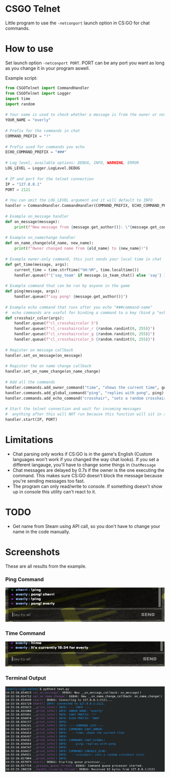 # CSGO Telnet

Little program to use the `-netconport` launch option in CS:GO for chat commands.

# How to use

Set launch option `-netconport PORT`. PORT can be any port you want as long as you change it in your program aswell. 

Example script:
```py
from CSGOTelnet import CommandHandler
from CSGOTelnet import Logger
import time
import random

# Your name is used to check whether a message is from the owner or not
YOUR_NAME = "everly"

# Prefix for the commands in chat
COMMAND_PREFIX = "!"

# Prefix used for commands you echo
ECHO_COMMAND_PREFIX = "###"

# Log level, available options: DEBUG, INFO, WARNING, ERROR
LOG_LEVEL = Logger.LogLevel.DEBUG

# IP and port for the telnet connection
IP = "127.0.0.1"
PORT = 2121

# You can omit the LOG_LEVEL argument and it will default to INFO
handler = CommandHandler.CommandHandler(COMMAND_PREFIX, ECHO_COMMAND_PREFIX, YOUR_NAME, LOG_LEVEL)

# Example on_message handler
def on_message(message):
	print(f"New message from {message.get_author()}: \"{message.get_content()}\"")

# Example on_namechange handler
def on_name_change(old_name, new_name):
	print(f"Owner changed name from {old_name} to {new_name}!")

# Example owner-only command, this just sends your local time in chat
def get_time(message, args):
	current_time = time.strftime("%H:%M", time.localtime())
	handler.queue(f"{'say_team' if message.is_team_chat() else 'say'} It's currently {current_time} for {message.get_author()}")

# Example command that can be run by anyone in the game
def ping(message, args):
	handler.queue(f"say pong! {message.get_author()}")

# Example echo command that runs after you echo "###command-name"
#  echo commands are useful for binding a command to a key (bind p "echo ###crosshair")
def crosshair_color(args):
	handler.queue(f"cl_crosshaircolor 5")
	handler.queue(f"cl_crosshaircolor_r {random.randint(0, 255)}")
	handler.queue(f"cl_crosshaircolor_g {random.randint(0, 255)}")
	handler.queue(f"cl_crosshaircolor_b {random.randint(0, 255)}")

# Register on message callback
handler.set_on_message(on_message)

# Register the on name change callback
handler.set_on_name_change(on_name_change)

# Add all the commands
handler.commands.add_owner_command("time", "shows the current time", get_time)
handler.commands.add_global_command("ping", "replies with pong", ping)
handler.commands.add_echo_command("crosshair", "sets a random crosshair color", crosshair_color)

# Start the telnet connection and wait for incoming messages
#  anything after this will NOT run because this function will sit in a loop forever
handler.start(IP, PORT)
```

# Limitations

* Chat parsing only works if CS:GO is in the game's English (Custom languages won't work if you changed the way chat looks). If you set a different langauge, you'll have to change some things in `ChatMessage`
* Chat messages are delayed by 0.7s if the owner is the one executing the command. This makes sure CS:GO doesn't block the message because you're sending messages too fast.
* The program can only read/write to console. If something doesn't show up in console this utility can't react to it.

# TODO

* Get name from Steam using API call, so you don't have to change your name in the code manually.

# Screenshots

These are all results from the example.

### Ping Command
![Ping Command](screenshots/ping-command.png)

### Time Command
![Time Command](screenshots/time-command.png)

### Terminal Output
![Terminal Output](screenshots/terminal-output.png)
